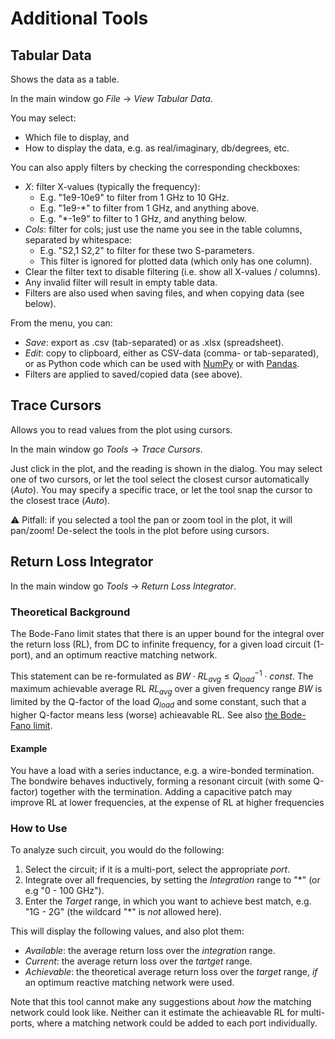 Additional Tools
================

Tabular Data
------------

Shows the data as a table.

In the main window go *File* → *View Tabular Data*.

You may select:
- Which file to display, and 
- How to display the data, e.g. as real/imaginary, db/degrees, etc.

You can also apply filters by checking the corresponding checkboxes:
- *X*: filter X-values (typically the frequency):
    - E.g. "1e9-10e9" to filter from 1 GHz to 10 GHz.
    - E.g. "1e9-*" to filter from 1 GHz, and anything above.
    - E.g. "*-1e9" to filter to 1 GHz, and anything below.
- *Cols*: filter for cols; just use the name you see in the table columns, separated by whitespace:
    - E.g. "S2,1 S2,2" to filter for these two S-parameters.
    - This filter is ignored for plotted data (which only has one column).
- Clear the filter text to disable filtering (i.e. show all X-values / columns).
- Any invalid filter will result in empty table data.
- Filters are also used when saving files, and when copying data (see below).

From the menu, you can:
- *Save*: export as .csv (tab-separated) or as .xlsx (spreadsheet).
- *Edit*: copy to clipboard, either as CSV-data (comma- or tab-separated), or as Python code which can be used with [NumPy](https://numpy.org/) or with [Pandas](https://pandas.pydata.org/).
- Filters are applied to saved/copied data (see above).

Trace Cursors
-------------

Allows you to read values from the plot using cursors.

In the main window go *Tools* → *Trace Cursors*.

Just click in the plot, and the reading is shown in the dialog. You may select one of two cursors, or let the tool select the closest cursor automatically (*Auto*). You may specify a specific trace, or let the tool snap the cursor to the closest trace (*Auto*).

⚠️ Pitfall: if you selected a tool the pan or zoom tool in the plot, it will pan/zoom! De-select the tools in the plot before using cursors.


Return Loss Integrator
----------------------

In the main window go *Tools* → *Return Loss Integrator*.

### Theoretical Background

The Bode-Fano limit states that there is an upper bound for the integral over the return loss (RL), from DC to infinite frequency, for a given load circuit (1-port), and an optimum reactive matching network.

This statement can be re-formulated as $BW \cdot RL_{avg} \le Q_{load}^{-1} \cdot const$. The maximum achievable average RL $RL_{avg}$ over a given frequency range $BW$ is limited by the Q-factor of the load $Q_{load}$ and some constant, such that a higher Q-factor means less (worse) achieavable RL. See also [the Bode-Fano limit](https://eng.libretexts.org/Bookshelves/Electrical_Engineering/Electronics/Microwave_and_RF_Design_III_-_Networks_(Steer)/07%3A_Chapter_7/7.2%3A_Fano-Bode_Limits).

#### Example

You have a load with a series inductance, e.g. a wire-bonded termination. The bondwire behaves inductively, forming a resonant circuit (with some Q-factor) together with the termination. Adding a capacitive patch may improve RL at lower frequencies, at the expense of RL at higher frequencies

### How to Use

To analyze such circuit, you would do the following:
1. Select the circuit; if it is a multi-port, select the appropriate *port*.
2. Integrate over all frequencies, by setting the *Integration* range to "*" (or e.g "0 - 100 GHz").
3. Enter the *Target* range, in which you want to achieve best match, e.g. "1G - 2G" (the wildcard "*" is *not* allowed here).

This will display the following values, and also plot them:
- *Available*: the average return loss over the *integration* range.
- *Current*: the average return loss over the *tartget* range.
- *Achievable*: the theoretical average return loss over the *target* range, *if* an optimum reactive matching network were used.

Note that this tool cannot make any suggestions about *how* the matching network could look like. Neither can it estimate the achieavable RL for multi-ports, where a matching network could be added to each port individually.
